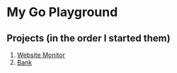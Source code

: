 # My Go Playground

## Projects (in the order I started them)

1. [Website Monitor](website-monitor)
2. [Bank](bank)
